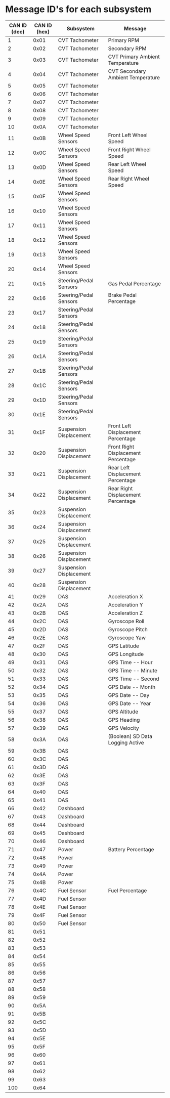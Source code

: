 # Message ID's for each subsystem								
								
|	CAN ID (dec)	|	CAN ID (hex)	|	Subsystem	|	Message	|
|	--------	|	--------	|	--------	|	--------	|
|	1	|	0x01	|	CVT Tachometer	|	Primary RPM	|
|	2	|	0x02	|	CVT Tachometer	|	Secondary RPM	|
|	3	|	0x03	|	CVT Tachometer	|	CVT Primary Ambient Temperature	|
|	4	|	0x04	|	CVT Tachometer	|	CVT Secondary Ambient Temperature		|
|	5	|	0x05	|	CVT Tachometer	|		|
|	6	|	0x06	|	CVT Tachometer	|		|
|	7	|	0x07	|	CVT Tachometer	|		|
|	8	|	0x08	|	CVT Tachometer	|		|
|	9	|	0x09	|	CVT Tachometer	|		|
|	10	|	0x0A	|	CVT Tachometer	|		|
|	11	|	0x0B	|	Wheel Speed Sensors	|	Front Left Wheel Speed	|
|	12	|	0x0C	|	Wheel Speed Sensors	|	Front Right Wheel Speed	|
|	13	|	0x0D	|	Wheel Speed Sensors	|	Rear Left Wheel Speed	|
|	14	|	0x0E	|	Wheel Speed Sensors	|	Rear Right Wheel Speed	|
|	15	|	0x0F	|	Wheel Speed Sensors	|		|
|	16	|	0x10	|	Wheel Speed Sensors	|		|
|	17	|	0x11	|	Wheel Speed Sensors	|		|
|	18	|	0x12	|	Wheel Speed Sensors	|		|
|	19	|	0x13	|	Wheel Speed Sensors	|		|
|	20	|	0x14	|	Wheel Speed Sensors	|		|
|	21	|	0x15	|	Steering/Pedal Sensors	|	Gas Pedal Percentage	|
|	22	|	0x16	|	Steering/Pedal Sensors	|	Brake Pedal Percentage	|
|	23	|	0x17	|	Steering/Pedal Sensors	|		|
|	24	|	0x18	|	Steering/Pedal Sensors	|		|
|	25	|	0x19	|	Steering/Pedal Sensors	|		|
|	26	|	0x1A	|	Steering/Pedal Sensors	|		|
|	27	|	0x1B	|	Steering/Pedal Sensors	|		|
|	28	|	0x1C	|	Steering/Pedal Sensors	|		|
|	29	|	0x1D	|	Steering/Pedal Sensors	|		|
|	30	|	0x1E	|	Steering/Pedal Sensors	|		|
|	31	|	0x1F	|	Suspension Displacement	|	Front Left Displacement Percentage	|
|	32	|	0x20	|	Suspension Displacement	|	Front Right Displacement Percentage	|
|	33	|	0x21	|	Suspension Displacement	|	Rear Left Displacement Percentage	|
|	34	|	0x22	|	Suspension Displacement	|	Rear Right Displacement Percentage	|
|	35	|	0x23	|	Suspension Displacement	|		|
|	36	|	0x24	|	Suspension Displacement	|		|
|	37	|	0x25	|	Suspension Displacement	|		|
|	38	|	0x26	|	Suspension Displacement	|		|
|	39	|	0x27	|	Suspension Displacement	|		|
|	40	|	0x28	|	Suspension Displacement	|		|
|	41	|	0x29	|	DAS	|	Acceleration X	|
|	42	|	0x2A	|	DAS	|	Acceleration Y	|
|	43	|	0x2B	|	DAS	|	Acceleration Z	|
|	44	|	0x2C	|	DAS	|	Gyroscope Roll	|
|	45	|	0x2D	|	DAS	|	Gyroscope Pitch	|
|	46	|	0x2E	|	DAS	|	Gyroscope Yaw	|
|	47	|	0x2F	|	DAS	|	GPS Latitude	|
|	48	|	0x30	|	DAS	|	GPS Longitude	|
|	49	|	0x31	|	DAS	|	GPS Time -- Hour	|
|	50	|	0x32	|	DAS	|	GPS Time -- Minute	|
|	51	|	0x33	|	DAS	|	GPS Time -- Second	|
|	52	|	0x34	|	DAS	|	GPS Date -- Month	|
|	53	|	0x35	|	DAS	|	GPS Date -- Day	|
|	54	|	0x36	|	DAS	|	GPS Date -- Year	|
|	55	|	0x37	|	DAS	|	GPS Altitude	|
|	56	|	0x38	|	DAS	|	GPS Heading 	|
|	57	|	0x39	|	DAS	| 	GPS Velocity	 
|	58	|	0x3A	|	DAS	|	(Boolean) SD Data Logging Active	|
|	59	|	0x3B	|	DAS	|		|
|	60	|	0x3C	|	DAS	|		|
|	61	|	0x3D	|	DAS	|		|
|	62	|	0x3E	|	DAS	|		|
|	63	|	0x3F	|	DAS	|		|
|	64	|	0x40	|	DAS	|		|
|	65	|	0x41	|	DAS	|		|
|	66	|	0x42	|	Dashboard	|		|
|	67	|	0x43	|	Dashboard	|		|
|	68	|	0x44	|	Dashboard	|		|
|	69	|	0x45	|	Dashboard	|		|
|	70	|	0x46	|	Dashboard	|		|
|	71	|	0x47	|	Power	|	Battery Percentage	|
|	72	|	0x48	|	Power	|		|
|	73	|	0x49	|	Power	|		|
|	74	|	0x4A	|	Power	|		|
|	75	|	0x4B	|	Power	|		|
|	76	|	0x4C	|	Fuel Sensor	|	Fuel Percentage	|
|	77	|	0x4D	|	Fuel Sensor	|		|
|	78	|	0x4E	|	Fuel Sensor	|		|
|	79	|	0x4F	|	Fuel Sensor	|		|
|	80	|	0x50	|	Fuel Sensor	|		|
|	81	|	0x51	|		|		|
|	82	|	0x52	|		|		|
|	83	|	0x53	|		|		|
|	84	|	0x54	|		|		|
|	85	|	0x55	|		|		|
|	86	|	0x56	|		|		|
|	87	|	0x57	|		|		|
|	88	|	0x58	|		|		|
|	89	|	0x59	|		|		|
|	90	|	0x5A	|		|		|
|	91	|	0x5B	|		|		|
|	92	|	0x5C	|		|		|
|	93	|	0x5D	|		|		|
|	94	|	0x5E	|		|		|
|	95	|	0x5F	|		|		|
|	96	|	0x60	|		|		|
|	97	|	0x61	|		|		|
|	98	|	0x62	|		|		|
|	99	|	0x63	|		|		|
|	100	|	0x64	|		|		|
